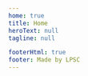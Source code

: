 ```yaml
---
home: true
title: Home
heroText: null
tagline: null

footerHtml: true
footer: Made by LPSC
---
```


<script setup>
  import Home from '../../theme/components/Home.vue'
</script>

<Home />
